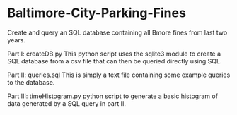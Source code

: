 # Baltimore-City-Parking-Fines
Create and query an SQL database containing all Bmore fines from last two years.

Part I: createDB.py
  This python script uses the sqlite3 module to create a SQL database from a csv file that can then be queried directly using SQL.

Part II: queries.sql
  This is simply a text file containing some example queries to the database.

Part III: timeHistogram.py
  python script to generate a basic histogram of data generated by a SQL query in part II.
